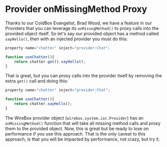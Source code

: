 # Provider onMissingMethod Proxy

Thanks to our ColdBox Evangelist, Brad Wood, we have a feature in our Providers that you can leverage its `onMissngMethod()` to proxy calls into the provided object itself. So let's say our provided object has a method called `sayHello()`, then with an injected provider you must do this:

```javascript
property name="chatter" inject="provider:Chat";

function useChatter(){
	return chatter.get().sayHello();
}
```
That is great, but you can proxy calls into the provider itself by removing the extra `get()` call and doing this:

```javascript
property name="chatter" inject="provider:Chat";

function useChatter(){
	return chatter.sayHello();
}
```

The WireBox provider object (`wirebox.system.ioc.Provider`) has an `onMissingMethod()` function that will take all missing method calls and proxy them to the provided object. Now, this is great but be ready to lose on performance if you use this approach. That is the only caveat to this approach, is that you will be impacted by performance, not crazy, but try it.
